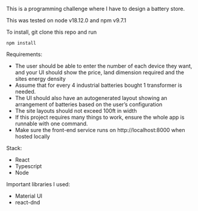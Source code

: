 This is a programming challenge where I have to design a battery store.

This was tested on node v18.12.0 and npm v9.7.1

To install, git clone this repo and run 
```
npm install
```

Requirements: 
- The user should be able to enter the number of each device they want, and your
UI should show the price, land dimension required and the sites energy density
- Assume that for every 4 industrial batteries bought 1 transformer is needed.
- The UI should also have an autogenerated layout showing an arrangement of
batteries based on the user’s configuration
- The site layouts should not exceed 100ft in width
- If this project requires many things to work, ensure the whole app is runnable
with one command.
- Make sure the front-end service runs on http://localhost:8000 when hosted
locally

Stack: 
- React
- Typescript
- Node

Important libraries I used:
- Material UI
- react-dnd
